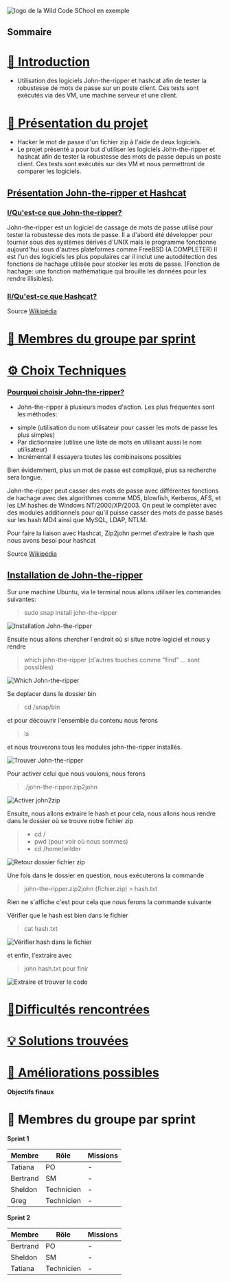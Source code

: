 ![logo de la Wild Code SChool en exemple](Ressources/logo_WCS.jpg)

## Sommaire 

# [📜 Introduction](#introduction)

- Utilisation des logiciels John-the-ripper et hashcat afin de tester la robustesse de mots de passe sur un poste client. 
Ces tests sont exécutés via des VM, une machine serveur et une client.

# [🎯 Présentation du projet](#presentation-du-projet)

- Hacker le mot de passe d'un fichier zip à l'aide de deux logiciels.
- Le projet présenté a pour but d'utiliser les logiciels John-the-ripper et hashcat afin de tester la robustesse des mots de passe depuis un poste client. 
Ces tests sont exécutés sur des VM et nous permettront de comparer les logiciels.

## <ins>Présentation John-the-ripper et Hashcat<ins>

### <ins>I/Qu'est-ce que John-the-ripper?<ins>

 John-the-ripper est un logiciel de cassage de mots de passe utilisé pour tester la robustesse des mots de passe. Il a d'abord été développer pour tourner sous des 
 systèmes dérivés d'UNIX mais le programme fonctionne aujourd'hui sous d'autres plateformes comme FreeBSD (A COMPLETER)
 Il est l'un des logiciels les plus populaires car il inclut une autodétection des fonctions de hachage utilisée pour stocker les mots de passe. (Fonction de 
 hachage: une fonction mathématique qui brouille les données pour les rendre illisibles).

### <ins>II/Qu'est-ce que Hashcat?<ins>
 

Source [Wikipédia](https://fr.wikipedia.org/wiki/John_the_Ripper) 


 # [👥 Membres du groupe par sprint](#membres-du-groupe-par-sprint)
  
 # [⚙️ Choix Techniques](#choix-techniques)

 ### <ins>Pourquoi choisir John-the-ripper?<ins>
  
- John-the-ripper à plusieurs modes d'action. Les plus fréquentes sont les méthodes:
  
+ simple (utilisation du nom utilisateur pour casser les mots de passe les plus simples)
+ Par dictionnaire (utilise une liste de mots en utilisant aussi le nom utilisateur)
+ Incrémental il essayera toutes les combinaisons possibles

Bien évidemment, plus un mot de passe est compliqué, plus sa recherche sera longue.

John-the-ripper peut casser des mots de passe avec différentes fonctions de hachage avec des algorithmes comme MD5, blowfish, Kerberos, AFS, et les LM hashes de Windows NT/2000/XP/2003. 
On peut le complèter avec des modules additionnels pour qu'il puisse casser des mots de passe basés sur les hash MD4 ainsi que MySQL, LDAP, NTLM.

Pour faire la liaison avec Hashcat, Zip2john permet d'extraire le hash que nous avons besoi pour hashcat

Source [Wikipédia](https://fr.wikipedia.org/wiki/John_the_Ripper) 

 ## <ins>Installation de John-the-ripper<ins>

Sur une machine Ubuntu, via le terminal nous allons utiliser les commandes suivantes:

  > sudo snap install john-the-ripper

![Installation John-the-ripper](Ressources/Installation_John-the-ripper.png)

Ensuite nous allons chercher l'endroit où si situe notre logiciel et nous y rendre

  > which john-the-ripper (d'autres touches comme  "find" ... sont possibles)

![Which John-the-ripper](Ressources/Which_John-the-ripper.png)

 Se deplacer dans le dossier bin
  
  > cd /snap/bin

 et pour découvrir l'ensemble du contenu nous ferons 
 
  > ls 

et nous trouverons tous les modules john-the-ripper installés.
  
![Trouver John-the-ripper](Ressources/Trouver_John-the-ripper.png)
 

Pour activer celui que nous voulons, nous ferons

  > ./john-the-ripper.zip2john

![Activer john2zip](Ressources/Activer_john2zip.png)
  
Ensuite, nous allons extraire le hash et pour cela, nous allons nous rendre dans le dossier où se trouve notre fichier zip

  > + cd /
  > + pwd (pour voir où nous sommes)
  > + cd /home/wilder

 ![Retour dossier fichier zip](Ressources/Retour_dossier_fichier.zip.png)
 
Une fois dans le dossier en question, nous exécuterons la commande

  > john-the-ripper.zip2john (fichier.zip) > hash.txt

Rien ne s'affiche c'est pour cela que nous ferons la commande suivante

Vérifier que le hash est bien dans le fichier  

  > cat hash.txt

![Vérifier hash dans le fichier](Ressources/Vérification_hash.png)

et enfin, l'extraire avec

  > john hash.txt pour finir
  
![Extraire et trouver le code](Ressources/Trouver_le_code.png)



 # [🧗Difficultés rencontrées](#difficultes-rencontrees)
 # [💡 Solutions trouvées](#solutions-trouvees)
 # [🚀 Améliorations possibles](#ameliorations-possibles)


**Objectifs finaux**


# 👥 Membres du groupe par sprint
<span id="membres-du-groupe-par-sprint"></span>
**Sprint 1**

| Membre   | Rôle       | Missions |
| -------- | ---------- | -------- |
| Tatiana  | PO         | -        |
| Bertrand | SM         | -        |
| Sheldon  | Technicien | -        |
| Greg     | Technicien | -        |

**Sprint 2**

| Membre   | Rôle       | Missions |
| -------- | ---------- | -------- |
| Bertrand | PO         | -        |
| Sheldon  | SM         | -        |
| Tatiana  | Technicien | -        |

